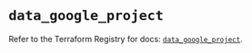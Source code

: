 # `data_google_project`

Refer to the Terraform Registry for docs: [`data_google_project`](https://registry.terraform.io/providers/hashicorp/google-beta/6.34.1/docs/data-sources/google_project).
